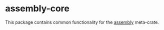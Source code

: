 # assembly-core

This package contains common functionality for the
[assembly](https://crates.io/crates/assembly) meta-crate.
